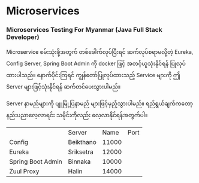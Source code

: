 # Microservices
### Microservices Testing For Myanmar (Java Full Stack Developer)

Microservice စမ်းသုံးဖို့အတွက် တစ်ခေါက်လုပ်ပြီးရင် ဆက်လုပ်စရာမလို့တဲ့ Eureka, Config Server, Spring Boot Admin ကို docker ဖြင့် အတင့်ယူသုံးနိုင်ရန် ပြုလုပ်ထားပါသည်။  နောက်ပိုင်းကြရင် ကျွန်တော်ပြုလုပ်ထားသည့် Service များကို ဤ Server များဖြင့်သုံးနိုင်ရန် ဆက်တင်ပေးသွားပါမည်။

Server နာမည်များကို ပျူမြို့ပြနာမည် များဖြင့်မှည့်သွားပါမည်။ ရည်ရွယ်ချက်ကတော့ နည်းပညာလေ့လာရင်း သမိုင်းကိုလည်း လေ့လာနိုင်ရန်အတွက်ပါ။

<table>
    <th>
        <td>Server</td>
        <td>Name</td>
        <td>Port</td>
    </th>
    <tr>
        <td>Config</td>
        <td>Beikthano</td>
        <td>11000</td>
    </tr>
    <tr>
        <td>Eureka</td>
        <td>Sriksetra</td>
        <td>12000</td>
    </tr>
    <tr>
        <td>Spring Boot Admin</td>
        <td>Binnaka</td>
        <td>10000</td>
    </tr>
    <tr>
        <td>Zuul Proxy</td>
        <td>Halin</td>
        <td>14000</td>
    </tr>
</table>
